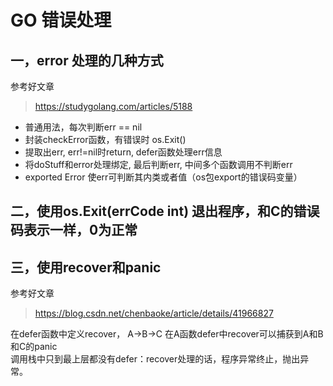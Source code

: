 # GO 错误处理

## 一，error 处理的几种方式  

参考好文章  
>https://studygolang.com/articles/5188

- 普通用法，每次判断err == nil
- 封装checkError函数，有错误时 os.Exit()
- 提取出err, err!=nil时return,  defer函数处理err信息
- 将doStuff和error处理绑定, 最后判断err, 中间多个函数调用不判断err
- exported Error 使err可判断其内类或者值（os包export的错误码变量）

## 二，使用os.Exit(errCode int) 退出程序，和C的错误码表示一样，0为正常

## 三，使用recover和panic

参考好文章  
>https://blog.csdn.net/chenbaoke/article/details/41966827 

在defer函数中定义recover， A->B->C   在A函数defer中recover可以捕获到A和B和C的panic  
调用栈中只到最上层都没有defer：recover处理的话，程序异常终止，抛出异常。

